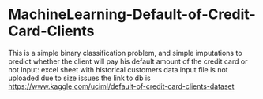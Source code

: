 # MachineLearning-Default-of-Credit-Card-Clients
This is a simple binary classification problem, and simple imputations to predict whether the client will pay his default amount of the credit card or not
Input: excel sheet with historical customers data
input file is not uploaded due to size issues 
the link to db is https://www.kaggle.com/uciml/default-of-credit-card-clients-dataset
